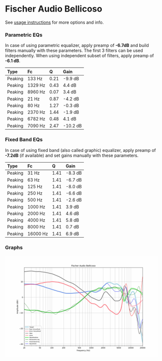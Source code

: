 # Fischer Audio Bellicoso
See [usage instructions](https://github.com/jaakkopasanen/AutoEq#usage) for more options and info.

### Parametric EQs
In case of using parametric equalizer, apply preamp of **-6.7dB** and build filters manually
with these parameters. The first 3 filters can be used independently.
When using independent subset of filters, apply preamp of **-6.1 dB**.

| Type    | Fc      |    Q | Gain     |
|:--------|:--------|:-----|:---------|
| Peaking | 133 Hz  | 0.21 | -9.9 dB  |
| Peaking | 1329 Hz | 0.43 | 4.4 dB   |
| Peaking | 8960 Hz | 0.07 | 3.4 dB   |
| Peaking | 21 Hz   | 0.87 | -4.2 dB  |
| Peaking | 80 Hz   | 1.27 | -0.3 dB  |
| Peaking | 2370 Hz | 1.44 | -1.9 dB  |
| Peaking | 6782 Hz | 0.48 | 4.1 dB   |
| Peaking | 7090 Hz | 2.47 | -10.2 dB |

### Fixed Band EQs
In case of using fixed band (also called graphic) equalizer, apply preamp of **-7.2dB**
(if available) and set gains manually with these parameters.

| Type    | Fc       |    Q | Gain    |
|:--------|:---------|:-----|:--------|
| Peaking | 31 Hz    | 1.41 | -8.3 dB |
| Peaking | 63 Hz    | 1.41 | -6.7 dB |
| Peaking | 125 Hz   | 1.41 | -8.0 dB |
| Peaking | 250 Hz   | 1.41 | -6.6 dB |
| Peaking | 500 Hz   | 1.41 | -2.6 dB |
| Peaking | 1000 Hz  | 1.41 | 3.9 dB  |
| Peaking | 2000 Hz  | 1.41 | 4.6 dB  |
| Peaking | 4000 Hz  | 1.41 | 5.8 dB  |
| Peaking | 8000 Hz  | 1.41 | 0.7 dB  |
| Peaking | 16000 Hz | 1.41 | 6.9 dB  |

### Graphs
![](./Fischer%20Audio%20Bellicoso.png)